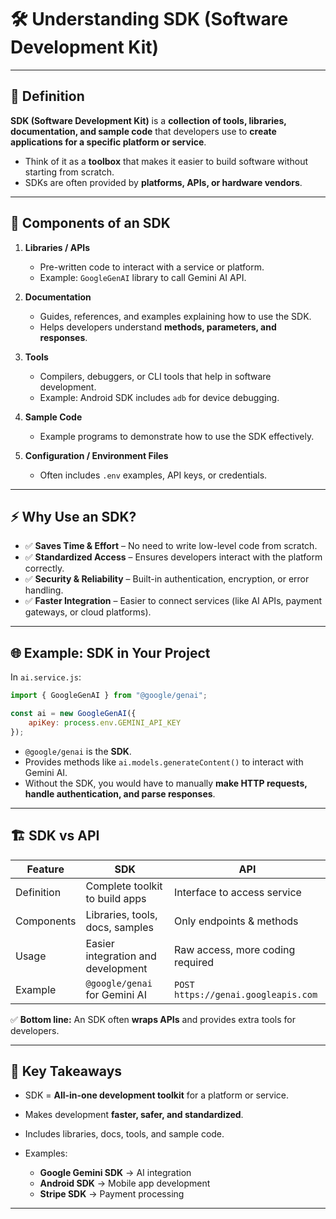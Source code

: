 
# 🛠️ Understanding SDK (Software Development Kit)

---

## 📌 Definition

**SDK (Software Development Kit)** is a **collection of tools, libraries, documentation, and sample code** that developers use to **create applications for a specific platform or service**.

* Think of it as a **toolbox** that makes it easier to build software without starting from scratch.
* SDKs are often provided by **platforms, APIs, or hardware vendors**.

---

## 📖 Components of an SDK

1. **Libraries / APIs**

   * Pre-written code to interact with a service or platform.
   * Example: `GoogleGenAI` library to call Gemini AI API.

2. **Documentation**

   * Guides, references, and examples explaining how to use the SDK.
   * Helps developers understand **methods, parameters, and responses**.

3. **Tools**

   * Compilers, debuggers, or CLI tools that help in software development.
   * Example: Android SDK includes `adb` for device debugging.

4. **Sample Code**

   * Example programs to demonstrate how to use the SDK effectively.

5. **Configuration / Environment Files**

   * Often includes `.env` examples, API keys, or credentials.

---

## ⚡ Why Use an SDK?

* ✅ **Saves Time & Effort** – No need to write low-level code from scratch.
* ✅ **Standardized Access** – Ensures developers interact with the platform correctly.
* ✅ **Security & Reliability** – Built-in authentication, encryption, or error handling.
* ✅ **Faster Integration** – Easier to connect services (like AI APIs, payment gateways, or cloud platforms).

---

## 🌐 Example: SDK in Your Project

In `ai.service.js`:

```javascript
import { GoogleGenAI } from "@google/genai";

const ai = new GoogleGenAI({
    apiKey: process.env.GEMINI_API_KEY
});
```

* `@google/genai` is the **SDK**.
* Provides methods like `ai.models.generateContent()` to interact with Gemini AI.
* Without the SDK, you would have to manually **make HTTP requests, handle authentication, and parse responses**.

---

## 🏗️ SDK vs API

| Feature    | SDK                                | API                                 |
| ---------- | ---------------------------------- | ----------------------------------- |
| Definition | Complete toolkit to build apps     | Interface to access service         |
| Components | Libraries, tools, docs, samples    | Only endpoints & methods            |
| Usage      | Easier integration and development | Raw access, more coding required    |
| Example    | `@google/genai` for Gemini AI      | `POST https://genai.googleapis.com` |

✅ **Bottom line:** An SDK often **wraps APIs** and provides extra tools for developers.

---

## 🔑 Key Takeaways

* SDK = **All-in-one development toolkit** for a platform or service.
* Makes development **faster, safer, and standardized**.
* Includes libraries, docs, tools, and sample code.
* Examples:

  * **Google Gemini SDK** → AI integration
  * **Android SDK** → Mobile app development
  * **Stripe SDK** → Payment processing

---